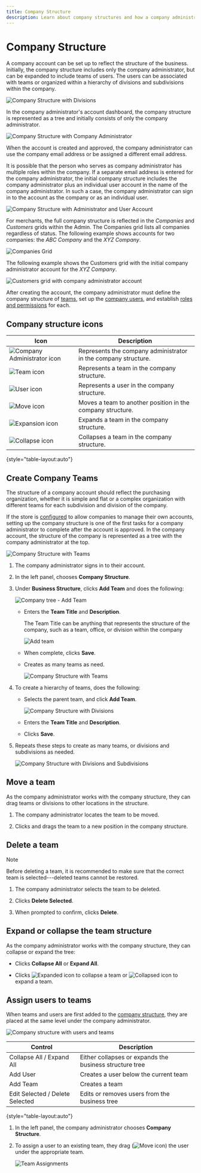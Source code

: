 ```yaml
---
title: Company Structure
description: Learn about company structures and how a company administrator can define it to support their business workflows and policies.
---
```

# Company Structure

A company account can be set up to reflect the structure of the business. Initially, the company structure includes only the company administrator, but can be expanded to include teams of users. The users can be associated with teams or organized within a hierarchy of divisions and subdivisions within the company.

![Company Structure with Divisions](./assets/company-structure-diagram.png)<!--- zoom --->

In the company administrator's account dashboard, the company structure is represented as a tree and initially consists of only the company administrator.

![Company Structure with Company Administrator](./assets/company-structure-tree-admin.png)<!--- zoom --->

When the account is created and approved, the company administrator can use the company email address or be assigned a different email address.

It is possible that the person who serves as company administrator has multiple roles within the company. If a separate email address is entered for the company administrator, the initial company structure includes the company administrator plus an individual user account in the name of the company administrator. In such a case, the company administrator can sign in to the account as the company or as an individual user.

![Company Structure with Administrator and User Account](./assets/company-structure-tree-admin-user.png)<!--- zoom --->

For merchants, the full company structure is reflected in the _Companies_ and _Customers_ grids within the Admin. The Companies grid lists all companies regardless of status. The following example shows accounts for two companies: the _ABC Company_ and the _XYZ Company_.

![Companies Grid](./assets/companies-grid.png)<!--- zoom --->

The following example shows the Customers grid with the initial company administrator account for the _XYZ Company_.

![Customers grid with company administrator account](./assets/company-admin-user-account.png)<!--- zoom --->

After creating the account, the company administrator must define the company structure of [teams](account-company-structure.md), set up the [company users](account-company-users.md), and establish [roles and permissions](account-company-roles-permissions.md) for each.

## Company structure icons

| Icon | Description       |
| ---- | ----------------- |
| ![Company Administrator icon](./assets/company-icon-admin.png) | Represents the company administrator in the company structure. |
| ![Team icon](./assets/company-icon-team.png) | Represents a team in the company structure. |
| ![User icon](./assets/company-icon-user.png) | Represents a user in the company structure. |
| ![Move icon](./assets/company-icon-move.png) | Moves a team to another position in the company structure. |
| ![Expansion icon](./assets/company-icon-expand.png) | Expands a team in the company structure. |
| ![Collapse icon](./assets/company-icon-collapse.png) | Collapses a team in the company structure. |

{style="table-layout:auto"}

## Create Company Teams

The structure of a company account should reflect the purchasing organization, whether it is simple and flat or a complex organization with different teams for each subdivision and division of the company.

If the store is [configured](enable-basic-features.md) to allow companies to manage their own accounts, setting up the company structure is one of the first tasks for a company administrator to complete after the account is approved. In the company account, the structure of the company is represented as a tree with the company administrator at the top.

![Company Structure with Teams](./assets/company-structure-teams-diagram.png)<!--- zoom --->

1. The company administrator signs in to their account.

1. In the left panel, chooses **Company Structure**.

1. Under **Business Structure**, clicks **Add Team** and does the following:

   ![Company tree - Add Team](./assets/company-structure-tree-admin.png)<!--- zoom --->

   - Enters the **Team Title** and **Description**.

      The Team Title can be anything that represents the structure of the company, such as a team, office, or division within the company

      ![Add team](./assets/company-structure-add-team.png)<!--- zoom --->

   - When complete, clicks **Save**.

   - Creates as many teams as need.

      ![Company Structure with Teams](./assets/company-structure-teams.png)<!--- zoom --->

1. To create a hierarchy of teams, does the following:

   - Selects the parent team, and click **Add Team**.

      ![Company Structure with Divisions](./assets/company-structure-northwest-division.png)<!--- zoom --->

   - Enters the **Team Title** and **Description**.

   - Clicks **Save**.

1. Repeats these steps to create as many teams, or divisions and subdivisions as needed.

   ![Company Structure with Divisions and Subdivisions](./assets/company-structure-divisions.png)<!--- zoom --->

## Move a team

As the company administrator works with the company structure, they can drag teams or divisions to other locations in the structure.

1. The company administrator locates the team to be moved.

1. Clicks and drags the team to a new position in the company structure.

## Delete a team

>[!NOTE]
>
>Before deleting a team, it is recommended to make sure that the correct team is selected---deleted teams cannot be restored.

1. The company administrator selects the team to be deleted.

1. Clicks **Delete Selected**.

1. When prompted to confirm, clicks **Delete**.

## Expand or collapse the team structure

As the company administrator works with the company structure, they can collapse or expand the tree:

- Clicks **Collapse All** or **Expand All**.

- Clicks ![Expanded icon](../assets/icon-display-collapse.png) to collapse a team or ![Collapsed icon](../assets/icon-display-expand.png) to expand a team.

## Assign users to teams

When teams and users are first added to the [company structure](account-company-structure.md), they are placed at the same level under the company administrator.

![Company structure with users and teams](./assets/company-users-added.png)<!--- zoom --->

|Control|Description|
|--- |--- |
|Collapse All / Expand All |Either collapses or expands the business structure tree|
|Add User|Creates a user below the current team|
|Add Team|Creates a team|
|Edit Selected / Delete Selected|Edits or removes users from the business tree|

{style="table-layout:auto"}

1. In the left panel, the company administrator chooses **Company Structure**.

1. To assign a user to an existing team, they drag (![Move icon](../assets/icon-move.png)) the user under the appropriate team.

   ![Team Assignments](./assets/company-structure-teams-users-assigned.png)<!--- zoom --->
